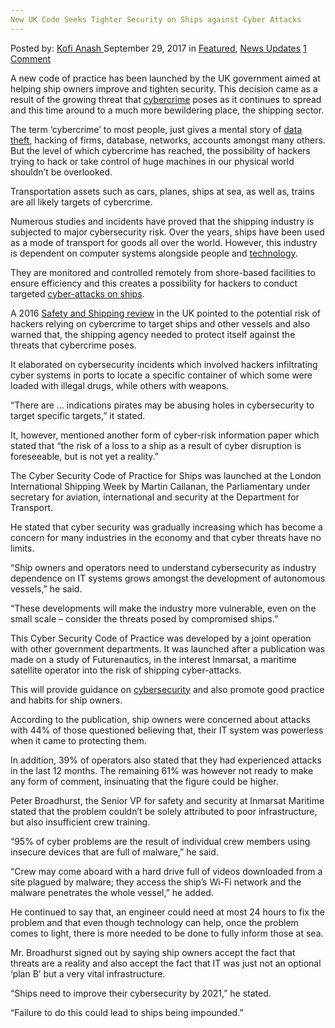 ```yaml
---
New UK Code Seeks Tighter Security on Ships against Cyber Attacks
---
```

<article class="post-listing post-22827 post type-post status-publish format-standard has-post-thumbnail hentry 
category-news-updates tag-attacks tag-code tag-cyber tag-security tag-seeks tag-ships tag-tighter tag-uk">
    <div class="post-inner">
        <span>Posted by: <a href="https://www.deepdotweb.com/author/kofi/" title="">Kofi Anash </a></span>
    <span>September 29, 2017</span>
    <span>in <a href="https://www.deepdotweb.com/category/deepdot-news/" rel="category tag">Featured</a>, <a href="https://www.deepdotweb.com/category/news-updates/" rel="category tag">News Updates</a></span>
    <span><a href="https://www.deepdotweb.com/2017/09/29/new-uk-code-seeks-tighter-security-ships-cyber-attacks/#comments">1 Comment</a></span>
    </p>
    <div class="clear"></div>
    <div class="entry">
    <p>A new code of practice has been launched by the UK government aimed at helping ship owners improve and tighten security. This decision came as a result of the growing threat that <a href="https://www.deepdotweb.com/2017/09/11/9-9-17-dark-web-cybercrime-roundup/">cybercrime</a> poses as it continues to spread and this time around to a much more bewildering place, the shipping sector.</p>
    <p>The term ‘cybercrime’ to most people, just gives a mental story of <a href="https://www.deepdotweb.com/2015/11/19/hackers-carrying-out-largest-theft-of-customer-data-in-us-history-facing-prison/">data theft</a>, hacking of firms, database, networks, accounts amongst many others. But the level of which cybercrime has reached, the possibility of hackers trying to hack or take control of huge machines in our physical world shouldn’t be overlooked.</p>
    <p>Transportation assets such as cars, planes, ships at sea, as well as, trains are all likely targets of cybercrime.</p>
    <p>Numerous studies and incidents have proved that the shipping industry is subjected to major cybersecurity risk. Over the years, ships have been used as a mode of transport for goods all over the world. However, this industry is dependent on computer systems alongside people and <a href="https://www.deepdotweb.com/2017/06/07/utilizing-blockchain-technology-maximize-security-certificate-authorities/">technology</a>.</p>
    <p>They are monitored and controlled remotely from shore-based facilities to ensure efficiency and this creates a possibility for hackers to conduct targeted <a href="https://www.theguardian.com/environment/2016/mar/21/shipping-industry-risks-cyber-crime-mega-ship-salvage">cyber-attacks on ships</a>.</p>
    <p>A 2016 <a href="http://www.maritimeherald.com/2017/new-uk-code-requires-tighter-security-cyber-attacks-ships/">Safety and Shipping review</a> in the UK pointed to the potential risk of hackers relying on cybercrime to target ships and other vessels and also warned that, the shipping agency needed to protect itself against the threats that cybercrime poses.</p>
    <p>It elaborated on cybersecurity incidents which involved hackers infiltrating cyber systems in ports to locate a specific container of which some were loaded with illegal drugs, while others with weapons.</p>
    <p>“There are &#8230; indications pirates may be abusing holes in cybersecurity to target specific targets,” it stated.</p>
    <p>It, however, mentioned another form of cyber-risk information paper which stated that “the risk of a loss to a ship as a result of cyber disruption is foreseeable, but is not yet a reality.”</p>
    <p>The Cyber Security Code of Practice for Ships was launched at the London International Shipping Week by Martin Callanan, the Parliamentary under secretary for aviation, international and security at the Department for Transport.</p>
    <p>He stated that cyber security was gradually increasing which has become a concern for many industries in the economy and that cyber threats have no limits.</p>
    <p>“Ship owners and operators need to understand cybersecurity as industry dependence on IT systems grows amongst the development of autonomous vessels,” he said.</p>
    <p>“These developments will make the industry more vulnerable, even on the small scale – consider the threats posed by compromised ships.”</p>
    <p>This Cyber Security Code of Practice was developed by a joint operation with other government departments. It was launched after a publication was made on a study of Futurenautics, in the interest Inmarsat, a maritime satellite operator into the risk of shipping cyber-attacks.</p>
    <p>This will provide guidance on <a href="https://www.deepdotweb.com/2017/06/03/court-ruled-german-government-may-save-ip-address-in-interest/">cybersecurity</a> and also promote good practice and habits for ship owners.</p>
    <p>According to the publication, ship owners were concerned about attacks with 44% of those questioned believing that, their IT system was powerless when it came to protecting them.</p>
    <p>In addition, 39% of operators also stated that they had experienced attacks in the last 12 months. The remaining 61% was however not ready to make any form of comment, insinuating that the figure could be higher.</p>
    <p>Peter Broadhurst, the Senior VP for safety and security at Inmarsat Maritime stated that the problem couldn’t be solely attributed to poor infrastructure, but also insufficient crew training.</p>
    <p>“95% of cyber problems are the result of individual crew members using insecure devices that are full of malware,” he said.</p>
    <p>“Crew may come aboard with a hard drive full of videos downloaded from a site plagued by malware; they access the ship’s Wi-Fi network and the malware penetrates the whole vessel,” he added.</p>
    <p>He continued to say that, an engineer could need at most 24 hours to fix the problem and that even though technology can help, once the problem comes to light, there is more needed to be done to fully inform those at sea.</p>
    <p>Mr. Broadhurst signed out by saying ship owners accept the fact that threats are a reality and also accept the fact that IT was just not an optional ‘plan B’ but a very vital infrastructure.</p>
    <p>“Ships need to improve their cybersecurity by 2021,” he stated.</p>
    <p>“Failure to do this could lead to ships being impounded.”</p>
    </div>
    <span style="display:none"><a href="https://www.deepdotweb.com/tag/attacks/" rel="tag">attacks</a> <a href="https://www.deepdotweb.com/tag/code/" rel="tag">code</a> <a href="https://www.deepdotweb.com/tag/cyber/" rel="tag">cyber</a> <a href="https://www.deepdotweb.com/tag/security/" rel="tag">security</a> <a href="https://www.deepdotweb.com/tag/seeks/" rel="tag">seeks</a> <a href="https://www.deepdotweb.com/tag/ships/" rel="tag">ships</a> <a href="https://www.deepdotweb.com/tag/tighter/" rel="tag">tighter</a> <a href="https://www.deepdotweb.com/tag/uk/" rel="tag">uk</a></span> <span style="display:none" class="updated">2017-09-29</span>
    <div style="display:none" class="vcard author" itemprop="author" itemscope itemtype="http://schema.org/Person"><strong class="fn" itemprop="name"><a href="https://www.deepdotweb.com/author/kofi/" title="Posts by Kofi Anash" rel="author">Kofi Anash</a></strong></div>
    </div>
</article>

